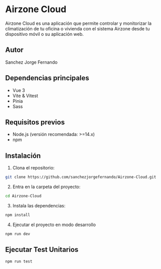 # Airzone Cloud

Airzone Cloud es una aplicación que permite controlar y monitorizar la climatización de
tu oficina o vivienda con el sistema Airzone desde tu dispositivo móvil o su aplicación
web.

## Autor

Sanchez Jorge Fernando

## Dependencias principales

- Vue 3
- Vite & Vitest
- Pinia
- Sass

## Requisitos previos

- Node.js (versión recomendada: >=14.x)
- npm

## Instalación

1. Clona el repositorio:

```bash
git clone https://github.com/sanchezjorgefernando/Airzone-Cloud.git

```

2. Entra en la carpeta del proyecto:

```bash
cd Airzone-Cloud

```

3. Instala las dependencias:

```bash
npm install

```

4. Ejecutar el proyecto en modo desarrollo

```bash
npm run dev

```

## Ejecutar Test Unitarios

```bash
npm run test

```
